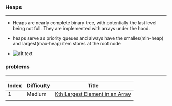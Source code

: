 ### Heaps
---

- Heaps are nearly complete binary tree, with potentially the last level being not full. They are implemented with arrays under the hood.

- heaps serve as priority queues and always have the smalles(min-heap) and largest(max-heap) item stores at the root node

- ![alt text](https://nc-gifs.pages.dev/heaps.gif)

  

### problems
---

| Index | Difficulty | Title                                                                                            |
| ----- | ---------- | ------------------------------------------------------------------------------------------------ |
| 1     | Medium     | [Kth Largest Element in an Array](https://leetcode.com/problems/kth-largest-element-in-an-array) |
|       |            |                                                                                                  |



